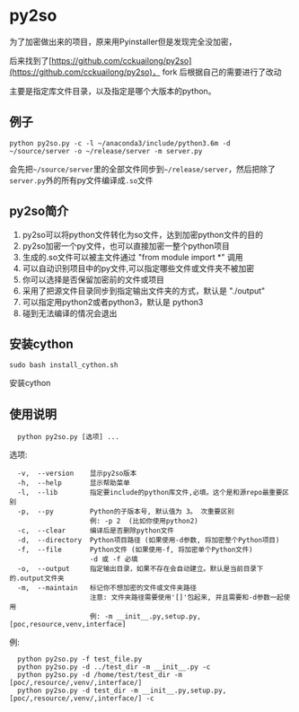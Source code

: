 # py2so
为了加密做出来的项目，原来用Pyinstaller但是发现完全没加密，

后来找到了[https://github.com/cckuailong/py2so](https://github.com/cckuailong/py2so)， fork 后根据自己的需要进行了改动

主要是指定库文件目录，以及指定是哪个大版本的python。

## 例子
```
python py2so.py -c -l ~/anaconda3/include/python3.6m -d ~/source/server -o ~/release/server -m server.py
```
会先把`~/source/server`里的全部文件同步到`~/release/server`，然后把除了`server.py`外的所有py文件编译成`.so`文件

## py2so简介
1. py2so可以将python文件转化为so文件，达到加密python文件的目的
2. py2so加密一个py文件，也可以直接加密一整个python项目
3. 生成的.so文件可以被主文件通过 "from module import \*" 调用
4. 可以自动识别项目中的py文件,可以指定哪些文件或文件夹不被加密
5. 你可以选择是否保留加密前的文件或项目
6. 采用了把源文件目录同步到指定输出文件夹的方式，默认是 "./output"
7. 可以指定用python2或者python3，默认是 python3
8. 碰到无法编译的情况会退出

## 安装cython
```
sudo bash install_cython.sh
```
安装cython

## 使用说明

```
  python py2so.py [选项] ...
```

选项:
```
  -v,  --version    显示py2so版本
  -h,  --help       显示帮助菜单
  -l,  --lib        指定要include的python库文件,必填。这个是和源repo最重要区别
  -p,  --py         Python的子版本号, 默认值为 3。 次重要区别
                    例: -p 2  (比如你使用python2)
  -c,  --clear      编译后是否删除python文件
  -d,  --directory  Python项目路径 (如果使用-d参数, 将加密整个Python项目)
  -f,  --file       Python文件 (如果使用-f, 将加密单个Python文件)
                    -d 或 -f 必填
  -o,  --output     指定输出目录，如果不存在会自动建立。默认是当前目录下的.output文件夹
  -m,  --maintain   标记你不想加密的文件或文件夹路径
                    注意: 文件夹路径需要使用'[]'包起来, 并且需要和-d参数一起使用
                    例: -m __init__.py,setup.py,[poc,resource,venv,interface]
```

例:
```
  python py2so.py -f test_file.py
  python py2so.py -d ../test_dir -m __init__.py -c
  python py2so.py -d /home/test/test_dir -m [poc/,resource/,venv/,interface/]
  python py2so.py -d test_dir -m __init__.py,setup.py,[poc/,resource/,venv/,interface/] -c
```
